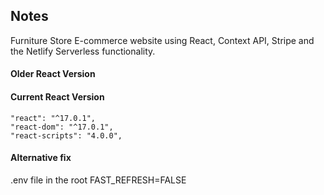 ## Notes

Furniture Store E-commerce website using React, Context API, Stripe and the Netlify Serverless functionality.

#### Older React Version

#### Current React Version

```
"react": "^17.0.1",
"react-dom": "^17.0.1",
"react-scripts": "4.0.0",
```

#### Alternative fix

.env file in the root
FAST_REFRESH=FALSE
